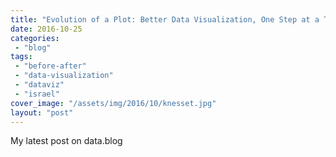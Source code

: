 ```yaml
---
title: "Evolution of a Plot: Better Data Visualization, One Step at a Time"
date: 2016-10-25
categories: 
 - "blog"
tags: 
 - "before-after"
 - "data-visualization"
 - "dataviz"
 - "israel"
cover_image: "/assets/img/2016/10/knesset.jpg"
layout: "post"
---
```


My latest post on data.blog
